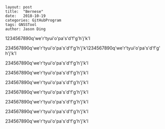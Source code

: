 ```
layout: post
title:  "Bernese"
date:   2018-10-19
categories: GitHubProgram
tags: GNSSTool
author: Jason Ding
```

1234567890q'we'r'tyui'o'pa's'd'f'g'h'j'k'l

234567890q'we'r'tyui'o'pa's'd'f'g'h'j'k'l234567890q'we'r'tyui'o'pa's'd'f'g'h'j'k'l

234567890q'we'r'tyui'o'pa's'd'f'g'h'j'k'l

234567890q'we'r'tyui'o'pa's'd'f'g'h'j'k'l

234567890q'we'r'tyui'o'pa's'd'f'g'h'j'k'l

234567890q'we'r'tyui'o'pa's'd'f'g'h'j'k'l

234567890q'we'r'tyui'o'pa's'd'f'g'h'j'k'l

234567890q'we'r'tyui'o'pa's'd'f'g'h'j'k'l

234567890q'we'r'tyui'o'pa's'd'f'g'h'j'k'l

